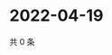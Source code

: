 # 2022-04-19

共 0 条

<!-- BEGIN WEIBO -->
<!-- 最后更新时间 Tue Apr 19 2022 22:15:14 GMT+0800 (China Standard Time) -->

<!-- END WEIBO -->
